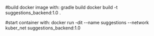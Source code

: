 #build docker image with: 
gradle build
docker build -t suggestions_backend:1.0 .

#start container with: 
docker run -dit --name suggestions --network kuber_net suggestions_backend:1.0